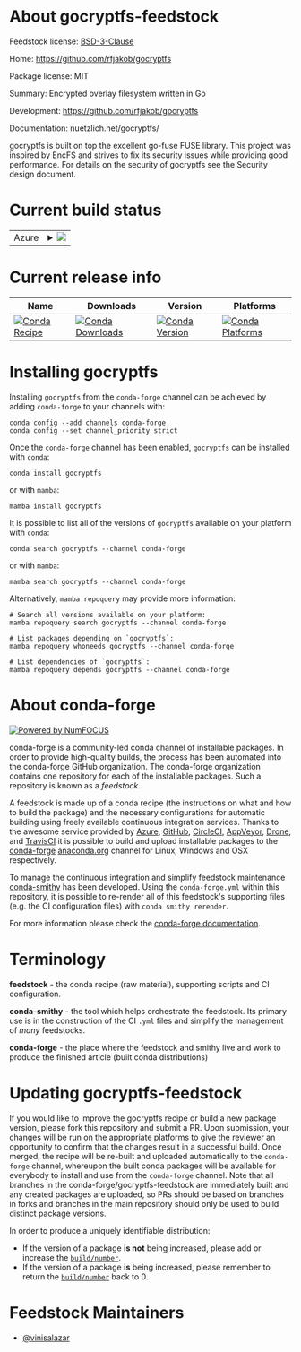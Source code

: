 About gocryptfs-feedstock
=========================

Feedstock license: [BSD-3-Clause](https://github.com/conda-forge/gocryptfs-feedstock/blob/main/LICENSE.txt)

Home: https://github.com/rfjakob/gocryptfs

Package license: MIT

Summary: Encrypted overlay filesystem written in Go

Development: https://github.com/rfjakob/gocryptfs

Documentation: nuetzlich.net/gocryptfs/

gocryptfs is built on top the excellent go-fuse FUSE library.
This project was inspired by EncFS and strives to fix its security issues while providing good performance.
For details on the security of gocryptfs see the Security design document.


Current build status
====================


<table>
    
  <tr>
    <td>Azure</td>
    <td>
      <details>
        <summary>
          <a href="https://dev.azure.com/conda-forge/feedstock-builds/_build/latest?definitionId=26231&branchName=main">
            <img src="https://dev.azure.com/conda-forge/feedstock-builds/_apis/build/status/gocryptfs-feedstock?branchName=main">
          </a>
        </summary>
        <table>
          <thead><tr><th>Variant</th><th>Status</th></tr></thead>
          <tbody><tr>
              <td>linux_64</td>
              <td>
                <a href="https://dev.azure.com/conda-forge/feedstock-builds/_build/latest?definitionId=26231&branchName=main">
                  <img src="https://dev.azure.com/conda-forge/feedstock-builds/_apis/build/status/gocryptfs-feedstock?branchName=main&jobName=linux&configuration=linux%20linux_64_" alt="variant">
                </a>
              </td>
            </tr><tr>
              <td>osx_64</td>
              <td>
                <a href="https://dev.azure.com/conda-forge/feedstock-builds/_build/latest?definitionId=26231&branchName=main">
                  <img src="https://dev.azure.com/conda-forge/feedstock-builds/_apis/build/status/gocryptfs-feedstock?branchName=main&jobName=osx&configuration=osx%20osx_64_" alt="variant">
                </a>
              </td>
            </tr>
          </tbody>
        </table>
      </details>
    </td>
  </tr>
</table>

Current release info
====================

| Name | Downloads | Version | Platforms |
| --- | --- | --- | --- |
| [![Conda Recipe](https://img.shields.io/badge/recipe-gocryptfs-green.svg)](https://anaconda.org/conda-forge/gocryptfs) | [![Conda Downloads](https://img.shields.io/conda/dn/conda-forge/gocryptfs.svg)](https://anaconda.org/conda-forge/gocryptfs) | [![Conda Version](https://img.shields.io/conda/vn/conda-forge/gocryptfs.svg)](https://anaconda.org/conda-forge/gocryptfs) | [![Conda Platforms](https://img.shields.io/conda/pn/conda-forge/gocryptfs.svg)](https://anaconda.org/conda-forge/gocryptfs) |

Installing gocryptfs
====================

Installing `gocryptfs` from the `conda-forge` channel can be achieved by adding `conda-forge` to your channels with:

```
conda config --add channels conda-forge
conda config --set channel_priority strict
```

Once the `conda-forge` channel has been enabled, `gocryptfs` can be installed with `conda`:

```
conda install gocryptfs
```

or with `mamba`:

```
mamba install gocryptfs
```

It is possible to list all of the versions of `gocryptfs` available on your platform with `conda`:

```
conda search gocryptfs --channel conda-forge
```

or with `mamba`:

```
mamba search gocryptfs --channel conda-forge
```

Alternatively, `mamba repoquery` may provide more information:

```
# Search all versions available on your platform:
mamba repoquery search gocryptfs --channel conda-forge

# List packages depending on `gocryptfs`:
mamba repoquery whoneeds gocryptfs --channel conda-forge

# List dependencies of `gocryptfs`:
mamba repoquery depends gocryptfs --channel conda-forge
```


About conda-forge
=================

[![Powered by
NumFOCUS](https://img.shields.io/badge/powered%20by-NumFOCUS-orange.svg?style=flat&colorA=E1523D&colorB=007D8A)](https://numfocus.org)

conda-forge is a community-led conda channel of installable packages.
In order to provide high-quality builds, the process has been automated into the
conda-forge GitHub organization. The conda-forge organization contains one repository
for each of the installable packages. Such a repository is known as a *feedstock*.

A feedstock is made up of a conda recipe (the instructions on what and how to build
the package) and the necessary configurations for automatic building using freely
available continuous integration services. Thanks to the awesome service provided by
[Azure](https://azure.microsoft.com/en-us/services/devops/), [GitHub](https://github.com/),
[CircleCI](https://circleci.com/), [AppVeyor](https://www.appveyor.com/),
[Drone](https://cloud.drone.io/welcome), and [TravisCI](https://travis-ci.com/)
it is possible to build and upload installable packages to the
[conda-forge](https://anaconda.org/conda-forge) [anaconda.org](https://anaconda.org/)
channel for Linux, Windows and OSX respectively.

To manage the continuous integration and simplify feedstock maintenance
[conda-smithy](https://github.com/conda-forge/conda-smithy) has been developed.
Using the ``conda-forge.yml`` within this repository, it is possible to re-render all of
this feedstock's supporting files (e.g. the CI configuration files) with ``conda smithy rerender``.

For more information please check the [conda-forge documentation](https://conda-forge.org/docs/).

Terminology
===========

**feedstock** - the conda recipe (raw material), supporting scripts and CI configuration.

**conda-smithy** - the tool which helps orchestrate the feedstock.
                   Its primary use is in the construction of the CI ``.yml`` files
                   and simplify the management of *many* feedstocks.

**conda-forge** - the place where the feedstock and smithy live and work to
                  produce the finished article (built conda distributions)


Updating gocryptfs-feedstock
============================

If you would like to improve the gocryptfs recipe or build a new
package version, please fork this repository and submit a PR. Upon submission,
your changes will be run on the appropriate platforms to give the reviewer an
opportunity to confirm that the changes result in a successful build. Once
merged, the recipe will be re-built and uploaded automatically to the
`conda-forge` channel, whereupon the built conda packages will be available for
everybody to install and use from the `conda-forge` channel.
Note that all branches in the conda-forge/gocryptfs-feedstock are
immediately built and any created packages are uploaded, so PRs should be based
on branches in forks and branches in the main repository should only be used to
build distinct package versions.

In order to produce a uniquely identifiable distribution:
 * If the version of a package **is not** being increased, please add or increase
   the [``build/number``](https://docs.conda.io/projects/conda-build/en/latest/resources/define-metadata.html#build-number-and-string).
 * If the version of a package **is** being increased, please remember to return
   the [``build/number``](https://docs.conda.io/projects/conda-build/en/latest/resources/define-metadata.html#build-number-and-string)
   back to 0.

Feedstock Maintainers
=====================

* [@vinisalazar](https://github.com/vinisalazar/)

